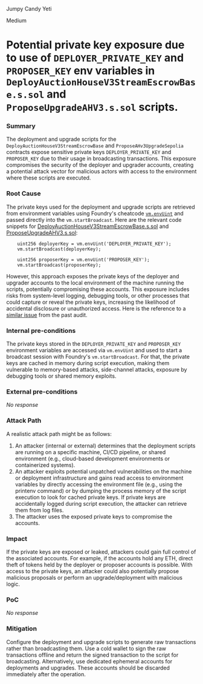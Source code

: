 Jumpy Candy Yeti

Medium

# Potential private key exposure due to use of `DEPLOYER_PRIVATE_KEY` and `PROPOSER_KEY` env variables in `DeployAuctionHouseV3StreamEscrowBase.s.sol` and `ProposeUpgradeAHV3.s.sol` scripts.

### Summary

The deployment and upgrade scripts for the `DeployAuctionHouseV3StreamEscrowBase` and `ProposeAHv3UpgradeSepolia` contracts expose sensitive private keys `DEPLOYER_PRIVATE_KEY` and `PROPOSER_KEY` due to their usage in broadcasting transactions. This exposure compromises the security of the deployer and upgrader accounts, creating a potential attack vector for malicious actors with access to the environment where these scripts are executed.

### Root Cause

The private keys used for the deployment and upgrade scripts are retrieved from environment variables using Foundry's cheatcode [`vm.envUint`](https://book.getfoundry.sh/cheatcodes/env-uint) and passed directly into the `vm.startBroadcast`. Here are the relevant code snippets for [DeployAuctionHouseV3StreamEscrowBase.s.sol](https://github.com/sherlock-audit/2024-11-nounsdao/blob/main/nouns-monorepo/packages/nouns-contracts/script/StreamEscrow/DeployAuctionHouseV3StreamEscrowBase.s.sol#L19-L21) and [ProposeUpgradeAHV3.s.sol](https://github.com/sherlock-audit/2024-11-nounsdao/blob/main/nouns-monorepo/packages/nouns-contracts/script/StreamEscrow/ProposeUpgradeAHV3.s.sol#L24-L26):

```solidity
    uint256 deployerKey = vm.envUint('DEPLOYER_PRIVATE_KEY');
    vm.startBroadcast(deployerKey);
```
```solidity
    uint256 proposerKey = vm.envUint('PROPOSER_KEY');
    vm.startBroadcast(proposerKey);
```

However, this approach exposes the private keys of the deployer and upgrader accounts to the local environment of the machine running the scripts, potentially compromising these accounts. This exposure includes risks from system-level logging, debugging tools, or other processes that could capture or reveal the private keys, increasing the likelihood of accidental disclosure or unauthorized access.
Here is the reference to a [similar issue](https://diligence.consensys.io/audits/2024/02/trillion-network/#private-key-is-exposed-in-the-deployment-and-upgrade-script) from the past audit.


### Internal pre-conditions

The private keys stored in the `DEPLOYER_PRIVATE_KEY` and `PROPOSER_KEY` environment variables are accessed via `vm.envUint` and used to start a broadcast session with Foundry's `vm.startBroadcast`. For that, the private keys are cached in memory during script execution, making them vulnerable to memory-based attacks, side-channel attacks, exposure by debugging tools or shared memory exploits.

### External pre-conditions

_No response_

### Attack Path

A realistic attack path might be as follows: 
1. An attacker (internal or external) determines that the deployment scripts are running on a specific machine, CI/CD pipeline, or shared environment (e.g., cloud-based development environments or containerized systems). 
2. An attacker exploits potential unpatched vulnerabilities on the machine or deployment infrastructure and gains read access to environment variables by directly accessing the environment file (e.g., using the printenv command) or by dumping the process memory of the script execution to look for cached private keys. If private keys are accidentally logged during script execution, the attacker can retrieve them from log files.
3. The attacker uses the exposed private keys to compromise the accounts.

### Impact

If the private keys are exposed or leaked, attackers could gain full control of the associated accounts. For example, if the accounts hold any ETH, direct theft of tokens held by the deployer or proposer accounts is possible. With access to the private keys, an attacker could also potentially propose malicious proposals or perform an upgrade/deployment with malicious logic. 

### PoC

_No response_

### Mitigation

Configure the deployment and upgrade scripts to generate raw transactions rather than broadcasting them. Use a cold wallet to sign the raw transactions offline and return the signed transaction to the script for broadcasting. Alternatively, use dedicated ephemeral accounts for deployments and upgrades. These accounts should be discarded immediately after the operation.